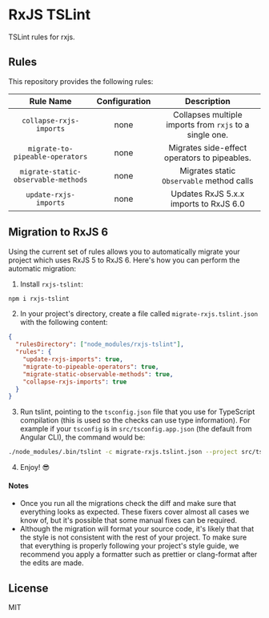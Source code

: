 # RxJS TSLint

TSLint rules for rxjs.

## Rules

This repository provides the following rules:

|              Rule Name              | Configuration |                       Description                       |
| :---------------------------------: | :-----------: | :-----------------------------------------------------: |
|       `collapse-rxjs-imports`       |     none      | Collapses multiple imports from `rxjs` to a single one. |
|   `migrate-to-pipeable-operators`   |     none      |      Migrates side-effect operators to pipeables.       |
| `migrate-static-observable-methods` |     none      |        Migrates static `Observable` method calls        |
|        `update-rxjs-imports`        |     none      |         Updates RxJS 5.x.x imports to RxJS 6.0          |

## Migration to RxJS 6

Using the current set of rules allows you to automatically migrate your project which uses RxJS 5 to RxJS 6. Here's how you can perform the automatic migration:

1.  Install `rxjs-tslint`:

```bash
npm i rxjs-tslint
```

2.  In your project's directory, create a file called `migrate-rxjs.tslint.json` with the following content:

```json
{
  "rulesDirectory": ["node_modules/rxjs-tslint"],
  "rules": {
    "update-rxjs-imports": true,
    "migrate-to-pipeable-operators": true,
    "migrate-static-observable-methods": true,
    "collapse-rxjs-imports": true
  }
}
```

3.  Run tslint, pointing to the `tsconfig.json` file that you use for TypeScript compilation (this is used so the checks can use type information). For example if your `tsconfig` is in `src/tsconfig.app.json` (the default from Angular CLI), the command would be:

```bash
./node_modules/.bin/tslint -c migrate-rxjs.tslint.json --project src/tsconfig.app.json --fix
```

4.  Enjoy! 😎

#### Notes

* Once you run all the migrations check the diff and make sure that everything looks as expected. These fixers cover almost all cases we know of, but it's possible that some manual fixes can be required.
* Although the migration will format your source code, it's likely that that the style is not consistent with the rest of your project. To make sure that everything is properly following your project's style guide, we recommend you apply a formatter such as prettier or clang-format after the edits are made.

## License

MIT
